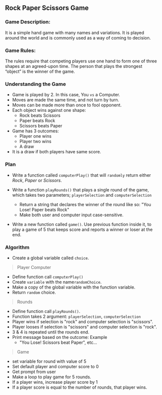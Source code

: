 ## Rock Paper Scissors Game

### Game Description:
It is a simple hand game with many names and variations. 
It is played around the world and is commonly used as a way of 
coming to decision.

### Game Rules:
The rules require that competing players use one hand to form one 
of three shapes at an agreed-upon time. The person that plays the 
strongest “object” is the winner of the game.

### Understanding the Game
- Game is played by 2. In this case, You `vs` a Computer.
- Moves are made the same time, and not turn by turn.
- Moves can be made more than once to fool opponent.
- Each object wins against one shape:
    <ul>
        <li>Rock beats Scissors</li>
        <li>Paper beats Rock</li>
        <li>Scissors beats Paper</li>
    </ul>
- Game has 3 outcomes:
    <ul>
        <li>Player one wins</li>
        <li>Player two wins</li>
        <li>A draw</li>
    </ul>
- It is a draw if both players have same score.

### Plan
- Write a function called `computerPlay()` that will `randomly` return
  either *Rock*, *Paper* or *Scissors*.


- Write a function `playRounds()` that plays a single round of the game,
  which takes two parameters; `playerSelection` and `computerSelection`
    - Return a string that declares the winner of the round like so:
      "You Lose! Paper beats Rock"
    - Make both user and computer input case-sensitive.


- Write a new function called `game()`. Use previous function inside
  it, to play a game of 5 that keeps score and reports a winner or loser
  at the end.

### Algorithm
- Create a global variable called `choice`.


> Player Computer
- Define function call `computerPlay()`
- Create `variable` with the name`randomChoice`.
- Make a copy of the global variable with the function variable.
- Return `random` choice.


> Rounds
- Define function call `playRounds()`.
- Function takes 2 argument: `playerSelection`, `computerSelection`
- Player wins if selection is "rock" and computer selection is "scissors".
- Player looses if selection is "scissors" and computer selection is "rock".
- 3 & 4 is repeated until the rounds end.
- Print message based on the outcome: Example
  - "You Lose! Scissors beat Paper", etc...

> Game
- set variable for round with value of 5
- Set default player and computer score to 0  
- Get prompt from user
- Make a loop to play game for 5 rounds.
- If a player wins, increase player score by 1
- If a player score is equal to the number of rounds, that player wins.

